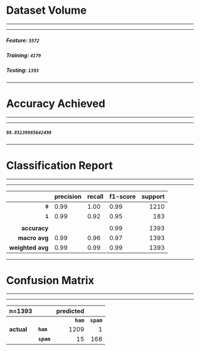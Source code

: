 # Dataset Volume
***********************************
***********************************
##### Feature: ```5572```
##### Training: ```4179```
##### Testing: ```1393```
***********************************

# Accuracy Achieved
***********************************
***********************************
##### ```98.85139985642498```
***********************************

# Classification Report
***********************************
***********************************
|                  | **precision** | **recall**   | **f1-score** | **support** |
|-----------------:|---------------|--------------|--------------|------------:|
| **```0```**      | 0.99          | 1.00         | 0.99         | 1210        |
| **```1```**      | 0.99          | 0.92         | 0.95         | 183         |
|                  |               |              |              |             |
| **accuracy**     |               |              | 0.99         | 1393        |
| **macro avg**    | 0.99          | 0.96         | 0.97         | 1393        |
| **weighted avg** | 0.99          | 0.99         | 0.99         | 1393        |

***********************************

# Confusion Matrix
***********************************
***********************************
| **n=1393** |                | **predicted** |                |
|------------|----------------|--------------:|---------------:|
|            |                | **```ham```** | **```spam```** |
| **actual** | **```ham```**  | 1209          | 1              |
|            | **```spam```** | 15            | 168            |

